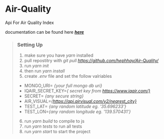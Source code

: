 # Air-Quality

Api For Air Quality Index

documentation can be found here [***here***](https://documenter.getpostman.com/view/19129990/2s7YfPeDyj)

>### Setting Up
>
> 1. make sure you have *yarn* installed
> 2. pull repostitry with *git pull https://github.com/hephhay/Air-Quality/*
> 3. run *yarn init*
> 4. then run *yarn install*
> 5. create *.env* file and set the follow valriables
>   - MONGO_URI= *{your full mongo db uri}*
>   - IQAIR_SECRET_KEY=*{ secret key from https://www.iqair.com/}*
>   - SECRET= *{any secure string}*
>   - AIR_VISUAL=*{https://api.airvisual.com/v2/nearest_city}*
>   - TEST_LAT= *{any random latitude eg. '35.696233'}*
>   - TEST_LON=*{any random longitude eg. '139.570431'}*
> 6. run *yarn build* to compile to js
> 7. run *yarn tests* to run all tests
> 8. run *yarn start* to start the project
